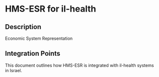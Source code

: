 # HMS-ESR for il-health

## Description

Economic System Representation

## Integration Points

This document outlines how HMS-ESR is integrated with il-health systems in Israel.

